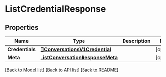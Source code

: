 # ListCredentialResponse

## Properties
Name | Type | Description | Notes
------------ | ------------- | ------------- | -------------
**Credentials** | [**[]ConversationsV1Credential**](conversations.v1.credential.md) |  |[optional] 
**Meta** | [**ListConversationResponseMeta**](ListConversationResponse_meta.md) |  |[optional] 

[[Back to Model list]](../README.md#documentation-for-models) [[Back to API list]](../README.md#documentation-for-api-endpoints) [[Back to README]](../README.md)


